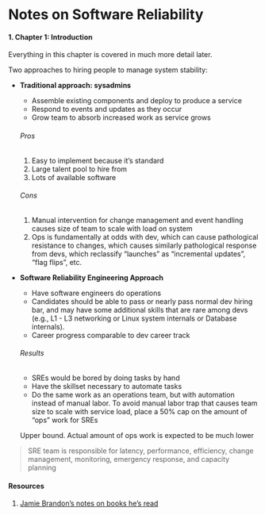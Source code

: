 # Notes on Software Reliability

#### 1. Chapter 1: Introduction

Everything in this chapter is covered in much more detail later.

Two approaches to hiring people to manage system stability:

- <b>Traditional approach: sysadmins</b>

  - Assemble existing components and deploy to produce a service
  - Respond to events and updates as they occur
  - Grow team to absorb increased work as service grows
  
  
  ###### Pros
    1. Easy to implement because it’s standard
    2. Large talent pool to hire from
    3. Lots of available software
    
  ###### Cons
    1. Manual intervention for change management and event handling causes size of team to scale with load on system
    2. Ops is fundamentally at odds with dev, which can cause pathological resistance to changes, which causes similarly pathological response from devs, which reclassify “launches” as “incremental updates”, “flag flips”, etc.
    

- <b> Software Reliability Engineering Approach </b>
  - Have software engineers do operations
  - Candidates should be able to pass or nearly pass normal dev hiring bar, and may have some additional skills that are rare among devs (e.g., L1 - L3 networking or Linux system internals or Database internals).
  - Career progress comparable to dev career track

  ###### Results
  - SREs would be bored by doing tasks by hand
  - Have the skillset necessary to automate tasks
  - Do the same work as an operations team, but with automation instead of manual labor. To avoid manual labor trap that causes team size to scale with service load, place a 50% cap on the amount of “ops” work for SREs

  Upper bound. Actual amount of ops work is expected to be much lower

> SRE team is responsible for latency, performance, efficiency, change management, monitoring, emergency response, and capacity planning

#### Resources

1. [ Jamie Brandon’s notes on books he’s read](http://scattered-thoughts.net/)
